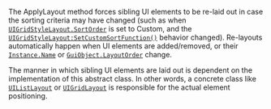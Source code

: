 The ApplyLayout method forces sibling UI elements to be re-laid out in
case the sorting criteria may have changed (such as when
[`UIGridStyleLayout.SortOrder`](https://create.roblox.com/docs/reference/engine/classes/UIGridStyleLayout#SortOrder) is set to Custom, and the
[`UIGridStyleLayout:SetCustomSortFunction()`](https://create.roblox.com/docs/reference/engine/classes/UIGridStyleLayout#SetCustomSortFunction) behavior changed).
Re-layouts automatically happen when UI elements are added/removed, or
their [`Instance.Name`](https://create.roblox.com/docs/reference/engine/classes/Instance#Name) or [`GuiObject.LayoutOrder`](https://create.roblox.com/docs/reference/engine/classes/GuiObject#LayoutOrder) change.

The manner in which sibling UI elements are laid out is dependent on the
implementation of this abstract class. In other words, a concrete class
like [`UIListLayout`](https://create.roblox.com/docs/reference/engine/classes/UIListLayout) or [`UIGridLayout`](https://create.roblox.com/docs/reference/engine/classes/UIGridLayout) is responsible for the
actual element positioning.